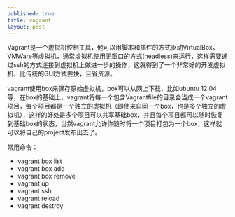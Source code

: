 ```yaml
---
published: true
title: vagrant
layout: post
---
```

Vagrant是一个虚拟机控制工具，他可以用脚本和插件的方式驱动VirtualBox，VMWare等虚拟机，通常虚拟机使用无窗口的方式(headless)来运行，这样需要通过ssh的方式连接到虚拟机上做进一步的操作，这就得到了一个非常好的开发虚拟机，比传统的GUI方式要快，且省资源。

vagrant使用box来保存原始虚拟机，box可以从网上下载，比如ubuntu 12.04等，在box的基础上，vagrant将每一个包含Vagrantfile的目录会当成一个vagrant项目，每个项目都是一个独立的虚拟机（即使来自同一个box，也是多个独立的虚拟机），这样的好处是多个项目可以共享基础box，并且每个项目都可以随时恢复到基础box的状态，当然vagrant允许你随时将一个项目打包为一个box，这样就可以将自己的project发布出去了。

常用命令：

- vagrant box list
- vagrant box add
- vagrant box remove
- vagrant up
- vagrant ssh
- vagrant reload
- vagrant destroy